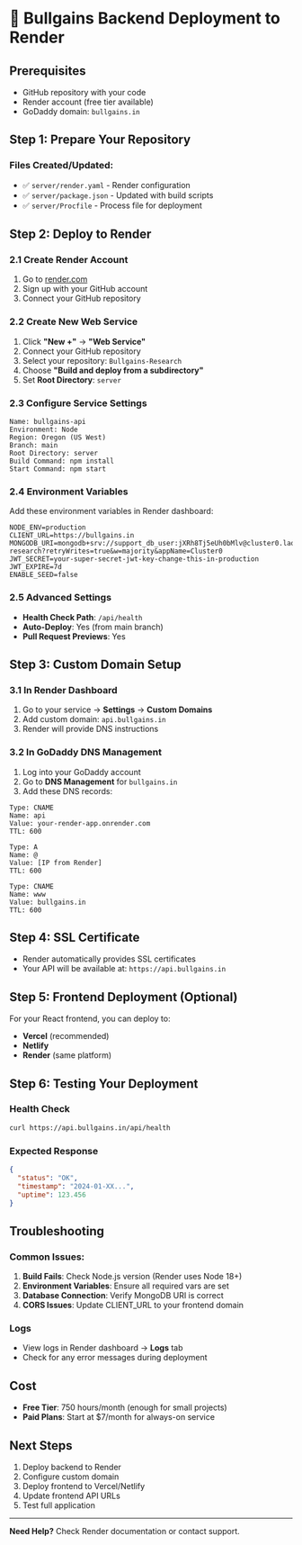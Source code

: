 # 🚀 Bullgains Backend Deployment to Render

## Prerequisites
- GitHub repository with your code
- Render account (free tier available)
- GoDaddy domain: `bullgains.in`

## Step 1: Prepare Your Repository

### Files Created/Updated:
- ✅ `server/render.yaml` - Render configuration
- ✅ `server/package.json` - Updated with build scripts
- ✅ `server/Procfile` - Process file for deployment

## Step 2: Deploy to Render

### 2.1 Create Render Account
1. Go to [render.com](https://render.com)
2. Sign up with your GitHub account
3. Connect your GitHub repository

### 2.2 Create New Web Service
1. Click **"New +"** → **"Web Service"**
2. Connect your GitHub repository
3. Select your repository: `Bullgains-Research`
4. Choose **"Build and deploy from a subdirectory"**
5. Set **Root Directory**: `server`

### 2.3 Configure Service Settings
```
Name: bullgains-api
Environment: Node
Region: Oregon (US West)
Branch: main
Root Directory: server
Build Command: npm install
Start Command: npm start
```

### 2.4 Environment Variables
Add these environment variables in Render dashboard:

```
NODE_ENV=production
CLIENT_URL=https://bullgains.in
MONGODB_URI=mongodb+srv://support_db_user:jXRh8Tj5eUh0bMlv@cluster0.laq8ugt.mongodb.net/bullgains-research?retryWrites=true&w=majority&appName=Cluster0
JWT_SECRET=your-super-secret-jwt-key-change-this-in-production
JWT_EXPIRE=7d
ENABLE_SEED=false
```

### 2.5 Advanced Settings
- **Health Check Path**: `/api/health`
- **Auto-Deploy**: Yes (from main branch)
- **Pull Request Previews**: Yes

## Step 3: Custom Domain Setup

### 3.1 In Render Dashboard
1. Go to your service → **Settings** → **Custom Domains**
2. Add custom domain: `api.bullgains.in`
3. Render will provide DNS instructions

### 3.2 In GoDaddy DNS Management
1. Log into your GoDaddy account
2. Go to **DNS Management** for `bullgains.in`
3. Add these DNS records:

```
Type: CNAME
Name: api
Value: your-render-app.onrender.com
TTL: 600

Type: A
Name: @
Value: [IP from Render]
TTL: 600

Type: CNAME
Name: www
Value: bullgains.in
TTL: 600
```

## Step 4: SSL Certificate
- Render automatically provides SSL certificates
- Your API will be available at: `https://api.bullgains.in`

## Step 5: Frontend Deployment (Optional)
For your React frontend, you can deploy to:
- **Vercel** (recommended)
- **Netlify**
- **Render** (same platform)

## Step 6: Testing Your Deployment

### Health Check
```bash
curl https://api.bullgains.in/api/health
```

### Expected Response
```json
{
  "status": "OK",
  "timestamp": "2024-01-XX...",
  "uptime": 123.456
}
```

## Troubleshooting

### Common Issues:
1. **Build Fails**: Check Node.js version (Render uses Node 18+)
2. **Environment Variables**: Ensure all required vars are set
3. **Database Connection**: Verify MongoDB URI is correct
4. **CORS Issues**: Update CLIENT_URL to your frontend domain

### Logs
- View logs in Render dashboard → **Logs** tab
- Check for any error messages during deployment

## Cost
- **Free Tier**: 750 hours/month (enough for small projects)
- **Paid Plans**: Start at $7/month for always-on service

## Next Steps
1. Deploy backend to Render
2. Configure custom domain
3. Deploy frontend to Vercel/Netlify
4. Update frontend API URLs
5. Test full application

---
**Need Help?** Check Render documentation or contact support.
